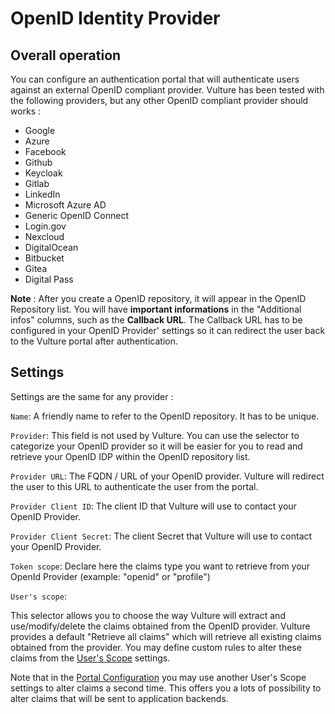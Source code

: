 # OpenID Identity Provider

## Overall operation

You can configure an authentication portal that will authenticate users against an external OpenID compliant provider. Vulture has been tested with the following providers, but any other OpenID compliant provider should works :

- Google
- Azure
- Facebook
- Github
- Keycloak
- Gitlab
- LinkedIn
- Microsoft Azure AD
- Generic OpenID Connect
- Login.gov
- Nexcloud
- DigitalOcean
- Bitbucket
- Gitea
- Digital Pass


**Note** : After you create a OpenID repository, it will appear in the OpenID Repository list. You will have **important informations** in the "Additional infos" columns, such as the **Callback URL**. The Callback URL has to be configured in your OpenID Provider' settings so it can redirect the user back to the Vulture portal after authentication.

## Settings

Settings are the same for any provider :

`Name`: A friendly name to refer to the OpenID repository. It has to be unique.

`Provider`: This field is not used by Vulture. You can use the selector to categorize your OpenID provider so it will be easier for you to read and retrieve your OpenID IDP within the OpenID repository list.

`Provider URL`: The FQDN / URL of your OpenID provider. Vulture will redirect the user to this URL to authenticate the user from the portal.

`Provider Client ID`: The client ID that Vulture will use to contact your OpenID Provider.

`Provider Client Secret`: The client Secret that Vulture will use to contact your OpenID Provider.

`Token scope`: Declare here the claims type you want to retrieve from your OpenId Provider (example: "openid" or "profile")

`User's scope`: 

This selector allows you to choose the way Vulture will extract and use/modify/delete the claims obtained from the OpenID provider. Vulture provides a default "Retrieve all claims" which will retrieve all existing claims obtained from the provider. You may define custom rules to alter these claims from the [User's Scope](scopes.md) settings.

Note that in the [Portal Configuration](../portal/portal/#main-settings) you may use another User's Scope settings to alter claims a second time. This offers you a lots of possibility to alter claims that will be sent to application backends.